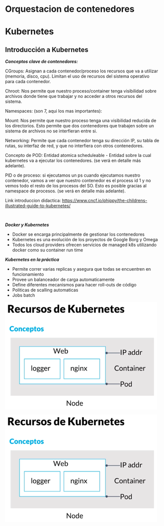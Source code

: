 # Orquestacion de contenedores


# Kubernetes

## **Introducción a Kubernetes**

***Conceptos clave de contenedores:***

CGroups: Asignan a cada contenedor/proceso los recursos que va a utilizar (memoria, disco, cpu). Limitan el uso de recursos del sistema operativo para cada contenedor.

Chroot: Nos permite que nuestro proceso/container tenga visibilidad sobre archivos donde tiene que trabajar y no acceder a otros recursos del sistema.

Namespaces: (son 7, aqui los mas importantes):

Mount: Nos permite que nuestro proceso tenga una visibilidad reducida de los directorios. Esto permite que dos contenedores que trabajen sobre un sistema de archivos no se interfieran entre si.

Networking: Permite que cada contenedor tenga su dirección IP, su tabla de rutas, su interfaz de red, y que no interfiera con otros contenedores.

Concepto de POD: Entidad atomica scheduleable - Entidad sobre la cual kubernetes va a ejecutar los contenedores. (se verá en detalle más adelante).

PID o de proceso: si ejecutamos un ps cuando ejecutamos nuestro contenedor, vamos a ver que nuestro contenedor es el process id 1 y no vemos todo el resto de los procesos del SO. Esto es posible gracias al namespace de procesos. (se verá en detalle más adelante).


Link introduccion didactica: https://www.cncf.io/phippy/the-childrens-illustrated-guide-to-kubernetes/

<br>

***Docker y Kubernetes***
* Docker se encarga principalmente de gestionar los contenedores
* Kubernetes es una evolución de los proyectos de Google Borg y Omega
* Todos los cloud providers ofrecen servicios de managed k8s utilizando docker como su container run time

***Kubernetes en la práctica***
* Permite correr varias replicas y asegura que todas se encuentren en funcionamiento
* Provee un balanceador de carga automaticamente
* Define diferentes mecanismos para hacer roll-outs de código
* Politicas de scalling automaticas
* Jobs batch

![Solution Overview](assets/images/kuber_1.png)  

<img src="assets/images/kuber_1.png">